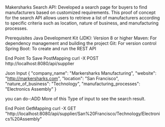 Makersharks Search API:
Developed a search page for buyers to find manufacturers based on customized requirements. This proof of concept for the search API allows users to retrieve a list of manufacturers according to specific criteria such as location, nature of business, and manufacturing processes.

Prerequisites
Java Development Kit (JDK): Version 8 or higher
Maven: For dependency management and building the project
Git: For version control
Spring Boot: To create and run the REST API


End Point To Save 
PostMapping
curl -X POST http://localhost:8080/api/supplier 

Json Input
{
  "company_name": "Markersharks Manufacturing",
  "website": "http://markersharks.com",
  "location": "San Francisco",
  "nature_of_business": "Technology",
  "manufacturing_processes": "Electronics Assembly"
}

you can do-:ADD More of this Type of input to see the search result.


End Point
GetMapping
curl -X GET "http://localhost:8080/api/supplier/San%20Francisco/Technology/Electronics%20Assembly"




